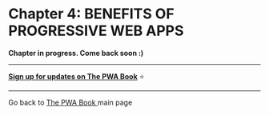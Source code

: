 # Chapter 4: BENEFITS OF PROGRESSIVE WEB APPS 



**Chapter in progress. Come back soon :)**


------


**[Sign up for updates on The PWA Book](https://divante.com/pwa-book#form)** ⭐️    


------

 
Go back to [The PWA Book ](https://divante.com/pwa-book) main page 
